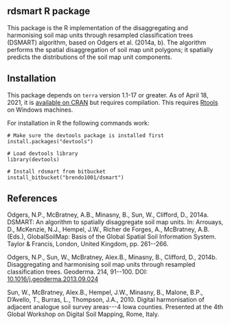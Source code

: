 ## rdsmart R package

This package is the R implementation of the disaggregating and harmonising soil map units through resampled classification trees (DSMART) algorithm, based on Odgers et al. (2014a, b). The algorithm performs the spatial disaggregation of soil map unit polygons; it spatially predicts the distributions of the soil map unit components.

## Installation

This package depends on `terra` version 1.1-17 or greater. As of April 18, 2021, it is [available on CRAN](https://github.com/rspatial/terra) but requires compilation. This requires [Rtools](https://cran.r-project.org/bin/windows/Rtools/) on Windows machines.

For installation in R the following commands work:

```
# Make sure the devtools package is installed first
install.packages("devtools")

# Load devtools library
library(devtools)

# Install rdsmart from bitbucket
install_bitbucket("brendo1001/dsmart")
```

## References

Odgers, N.P., McBratney, A.B., Minasny, B., Sun, W., Clifford, D., 2014a. DSMART: An algorithm to spatially disaggregate soil map units. In: Arrouays, D., McKenzie, N.J., Hempel, J.W., Richer de Forges, A., McBratney, A.B. (Eds.), GlobalSoilMap: Basis of the Global Spatial Soil Information System. Taylor & Francis, London, United Kingdom, pp. 261--266.

Odgers, N.P., Sun, W., McBratney, Alex.B., Minasny, B., Clifford, D., 2014b. Disaggregating and harmonising soil map units through resampled classification trees. Geoderma. 214, 91--100. DOI: [10.1016/j.geoderma.2013.09.024](https://doi.org/10.1016/j.geoderma.2013.09.024)

Sun, W., McBratney, Alex.B., Hempel, J.W., Minasny, B., Malone, B.P., D’Avello, T., Burras, L., Thompson, J.A., 2010. Digital harmonisation of adjacent analogue soil survey areas---4 Iowa counties. Presented at the 4th Global Workshop on Digital Soil Mapping, Rome, Italy.


